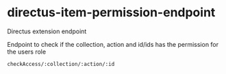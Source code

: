 # directus-item-permission-endpoint

Directus extension endpoint

Endpoint to check if the collection, action and id/ids has the permission for the users role


```checkAccess/:collection/:action/:id```


